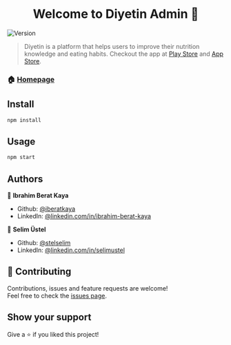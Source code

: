 <h1 align="center">Welcome to Diyetin Admin 👋</h1>
<p>
  <img alt="Version" src="https://img.shields.io/badge/version-0.0.1-blue.svg?cacheSeconds=2592000" />
</p>

> Diyetin is a platform that helps users to improve their nutrition knowledge and eating habits. Checkout the app at [Play Store](https://play.google.com/store/apps/details?id=com.diyetin.beslenme) and [App Store](https://apps.apple.com/us/app/diyet-in/id1498230192?ls=1). 

### 🏠 [Homepage](https://github.com/iberatkaya/diyetin-admin)

## Install

```sh
npm install
```

## Usage

```sh
npm start
```

## Authors

👤 **Ibrahim Berat Kaya**

* Github: [@iberatkaya](https://github.com/iberatkaya)
* LinkedIn: [@linkedin.com/in/ibrahim-berat-kaya](https://linkedin.com/in/ibrahim-berat-kaya)


👤 **Selim Üstel**

* Github: [@stelselim](https://github.com/stelselim)
* LinkedIn: [@linkedin.com/in/selimustel](https://www.linkedin.com/in/selimustel/)



## 🤝 Contributing

Contributions, issues and feature requests are welcome!<br />Feel free to check the [issues page](https://github.com/iberatkaya/diyetin-admin/issues). 

## Show your support

Give a ⭐️ if you liked this project!

